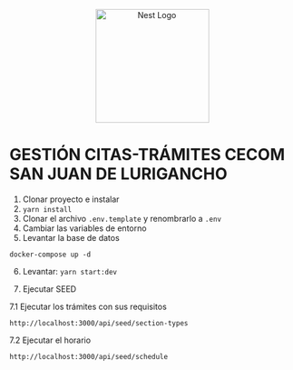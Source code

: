 <p align="center">
  <a href="http://nestjs.com/" target="blank"><img src="https://nestjs.com/img/logo-small.svg" width="200" alt="Nest Logo" /></a>
</p>

# GESTIÓN CITAS-TRÁMITES CECOM SAN JUAN DE LURIGANCHO

1. Clonar proyecto e instalar
2. `yarn install`
3. Clonar el archivo `.env.template` y renombrarlo a `.env`
4. Cambiar las variables de entorno
5. Levantar la base de datos

```
docker-compose up -d
```

6. Levantar: `yarn start:dev`

7. Ejecutar SEED

7.1 Ejecutar los trámites con sus requisitos
```
http://localhost:3000/api/seed/section-types
```
7.2 Ejecutar el horario
```
http://localhost:3000/api/seed/schedule
```
